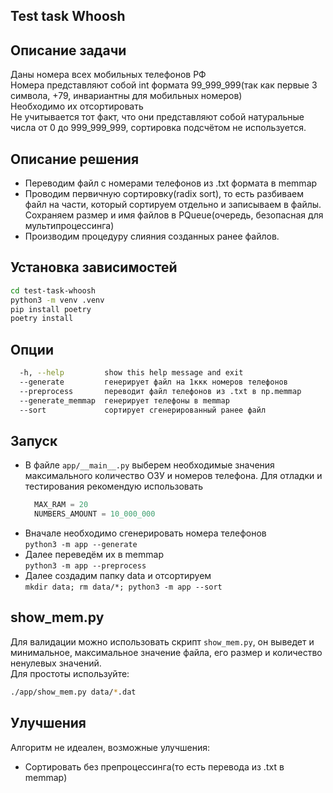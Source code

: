 ## Test task Whoosh
## Описание задачи
Даны номера всех мобильных телефонов РФ<br>
Номера представляют собой int формата 99_999_999(так как первые 3 символа, 
+79, инвариантны для мобильных номеров)<br>
Необходимо их отсортировать<br>
Не учитывается тот факт, что они представляют собой натуральные числа 
от 0 до 999_999_999, сортировка подсчётом не используется.
## Описание решения
- Переводим файл с номерами телефонов из .txt формата в memmap
- Проводим первичную сортировку(radix sort), то есть разбиваем файл на части, который сортируем 
  отдельно и записываем в файлы. Сохраняем размер и имя файлов в PQueue(очередь, безопасная 
  для мультипроцессинга)
- Производим процедуру слияния созданных ранее файлов.
## Установка зависимостей
``` bash
cd test-task-whoosh
python3 -m venv .venv
pip install poetry
poetry install
```
## Опции 
```bash
  -h, --help         show this help message and exit
  --generate         генерирует файл на 1ккк номеров телефонов
  --preprocess       переводит файл телефонов из .txt в np.memmap
  --generate_memmap  генерирует телефоны в memmap
  --sort             сортирует сгенерированный ранее файл
```
## Запуск
- В файле `app/__main__.py` выберем необходимые значения максимального количество ОЗУ 
  и номеров телефона. Для отладки и тестирования рекомендую использовать
  ```python
    MAX_RAM = 20
    NUMBERS_AMOUNT = 10_000_000
    ```
- Вначале необходимо сгенерировать номера телефонов<br>
`python3 -m app --generate`
- Далее переведём их в memmap<br>
`python3 -m app --preprocess`
- Далее создадим папку data и отсортируем <br>
`mkdir data; rm data/*; python3 -m app --sort`
## show_mem.py
Для валидации можно использовать скрипт `show_mem.py`, он выведет и минимальное, 
максимальное значение файла, его размер и количество ненулевых значений.<br>
Для простоты используйте:<br>
```bash
./app/show_mem.py data/*.dat
```
## Улучшения
Алгоритм не идеален, возможные улучшения:
- Сортировать без препроцессинга(то есть перевода из .txt в memmap)